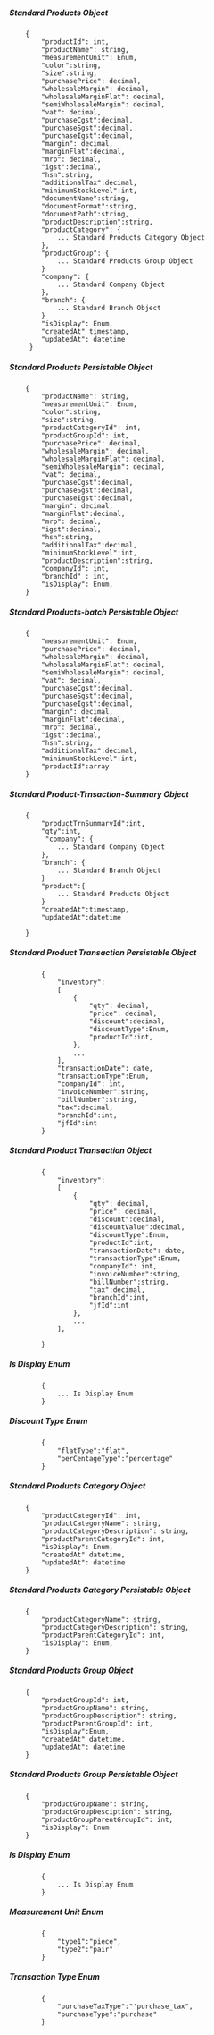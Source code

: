 ##### Standard Products Object

        {
            "productId": int,
            "productName": string,
            "measurementUnit": Enum,
			"color":string,
			"size":string,
			"purchasePrice": decimal,
			"wholesaleMargin": decimal,
			"wholesaleMarginFlat": decimal, 
			"semiWholesaleMargin": decimal,
			"vat": decimal,
			"purchaseCgst":decimal,
			"purchaseSgst":decimal,
			"purchaseIgst":decimal,
			"margin": decimal,
			"marginFlat":decimal,
			"mrp": decimal,
			"igst":decimal,
			"hsn":string,
			"additionalTax":decimal,
			"minimumStockLevel":int,
			"documentName":string,
			"documentFormat":string,
			"documentPath":string,
			"productDescription":string,
            "productCategory": {
                ... Standard Products Category Object
            },
            "productGroup": {
                ... Standard Products Group Object
            }
            "company": {
                ... Standard Company Object
            },
            "branch": {
                ... Standard Branch Object
            }
			"isDisplay": Enum,
			"createdAt" timestamp,
			"updatedAt": datetime
         }

##### Standard Products Persistable Object

        {
            "productName": string,
            "measurementUnit": Enum,
			"color":string,
			"size":string,
            "productCategoryId": int,
            "productGroupId": int,
			"purchasePrice": decimal,
			"wholesaleMargin": decimal,
			"wholesaleMarginFlat": decimal,
			"semiWholesaleMargin": decimal,
			"vat": decimal,
			"purchaseCgst":decimal,
			"purchaseSgst":decimal,
			"purchaseIgst":decimal,
			"margin": decimal,
			"marginFlat":decimal,
			"mrp": decimal,
			"igst":decimal,
			"hsn":string,
			"additionalTax":decimal,
			"minimumStockLevel":int,
			"productDescription":string,
            "companyId": int,
            "branchId" : int,
			"isDisplay": Enum,
		}
##### Standard Products-batch Persistable Object
		{
			"measurementUnit": Enum,
			"purchasePrice": decimal,
			"wholesaleMargin": decimal,
			"wholesaleMarginFlat": decimal,
			"semiWholesaleMargin": decimal,
			"vat": decimal,
			"purchaseCgst":decimal,
			"purchaseSgst":decimal,
			"purchaseIgst":decimal,
			"margin": decimal,
			"marginFlat":decimal,
			"mrp": decimal,
			"igst":decimal,
			"hsn":string,
			"additionalTax":decimal,
			"minimumStockLevel":int,
			"productId":array
		}
##### Standard Product-Trnsaction-Summary Object
		{
			"productTrnSummaryId":int,
			"qty":int,
			 "company": {
                ... Standard Company Object
            },
            "branch": {
                ... Standard Branch Object
            }
			"product":{
				... Standard Products Object
			}
			"createdAt":timestamp,
			"updatedAt":datetime
			
		}		
##### Standard Product Transaction Persistable Object
			{
            	"inventory":
				[
					{
						"qty": decimal,
						"price": decimal,
						"discount":decimal,
						"discountType":Enum,
						"productId":int,
					},
					...
				],
				"transactionDate": date,
				"transactionType":Enum,
				"companyId": int,
				"invoiceNumber":string,
				"billNumber":string,
				"tax":decimal,
				"branchId":int,
				"jfId":int
			}
			
##### Standard Product Transaction Object
			{
            	"inventory":
				[
					{
						"qty": decimal,
						"price": decimal,
						"discount":decimal,
						"discountValue":decimal,
						"discountType":Enum,
						"productId":int,
						"transactionDate": date,
						"transactionType":Enum,
						"companyId": int,
						"invoiceNumber":string,
						"billNumber":string,
						"tax":decimal,
						"branchId":int,
						"jfId":int
					},
					...
				],
				
			}
#####  Is Display Enum
			{
				... Is Display Enum
			}
#####  Discount Type Enum
			{
				"flatType":"flat",
				"perCentageType":"percentage"
			}
##### Standard Products Category Object

        {
            "productCategoryId": int,
            "productCategoryName": string,
            "productCategoryDescription": string,
            "productParentCategoryId": int,
			"isDisplay": Enum,
			"createdAt" datetime,
			"updatedAt": datetime
        }

##### Standard Products Category Persistable Object

        {
            "productCategoryName": string,
            "productCategoryDescription": string,
            "productParentCategoryId": int,
			"isDisplay": Enum,
        }

##### Standard Products Group Object

        {
			"productGroupId": int,
            "productGroupName": string,
            "productGroupDescription": string,
            "productParentGroupId": int,
			"isDisplay":Enum,
			"createdAt" datetime,
			"updatedAt": datetime
        }

##### Standard Products Group Persistable Object

        {
            "productGroupName": string,
            "productGroupDesciption": string,
            "productGroupParentGroupId": int,
			"isDisplay": Enum
        }
		
#####  Is Display Enum
			{
				... Is Display Enum
			}
#####  Measurement Unit Enum
			{
				"type1":"piece",
				"type2":"pair"
			}
##### Transaction Type Enum
			{
				"purchaseTaxType":"'purchase_tax",
				"purchaseType":"purchase"
			}
